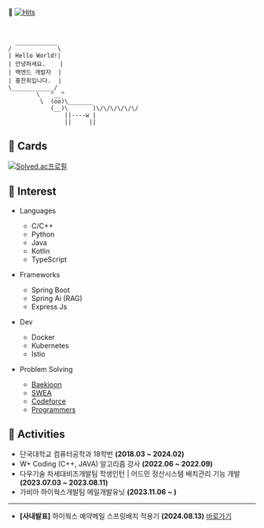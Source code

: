  👋 [![Hits](https://hits.seeyoufarm.com/api/count/incr/badge.svg?url=https%3A%2F%2Fgithub.com%2Fghdcksgml1&count_bg=%233D73C8&title_bg=%23555555&icon=&icon_color=%23E7E7E7&title=hits&edge_flat=false)](https://hits.seeyoufarm.com)

<br/>

```
  ____________
/             \
| Hello World!|
| 안녕하세요.    |
| 백엔드 개발자  |
| 홍찬희입니다.  |
\____________/
        \   ^__^
         \  (oo)\_______
            (__)\       )\/\/\/\/\/\/
                ||----w |
                ||     ||
```




## 🔭 Cards  

[![Solved.ac프로필](http://mazassumnida.wtf/api/v2/generate_badge?boj=ghdcks33)](https://solved.ac/ghdcks33)

<!-- [![CodeForces Profile](https://cf.leed.at?id=32185010)](https://codeforces.com/profile/32185010) -->

<!-- <img src="https://github-stats-alpha.vercel.app/api?username=ghdcksgml1"/> -->

<!-- [![Solved.ac 프로필](https://github-readme-solvedac.hyp3rflow.vercel.app/api/?handle=ghdcks33)](https://solved.ac/profile/ghdcks33) -->


## 🔭 Interest

- Languages
  - C/C++
  - Python
  - Java
  - Kotlin
  - TypeScript
 
 - Frameworks
   - Spring Boot
   - Spring Ai (RAG)
   - Express Js

 - Dev
   - Docker
   - Kubernetes
   - Istio
   
 - Problem Solving
   - [Baekjoon](https://www.acmicpc.net/user/ghdcks33)
   - [SWEA](https://swexpertacademy.com/main/userpage/userInformation.do)
   - [Codeforce](https://codeforces.com/profile/32185010)
   - [Programmers](https://career.programmers.co.kr/job_profiles/public_setting)

## 📓 Activities
- 단국대학교 컴퓨터공학과 18학번 **(2018.03 ~ 2024.02)**
- W+ Coding (C++, JAVA) 알고리즘 강사 **(2022.06 ~ 2022.09)**
- 다우기술 차세대비즈개발팀 학생인턴 | 어드민 정산시스템 배치관리 기능 개발 **(2023.07.03 ~ 2023.08.11)**
- 가비아 하이웍스개발팀 메일개발유닛 **(2023.11.06 ~ )**

---

- **[사내발표]** 하이웍스 예약메일 스프링배치 적용기 **(2024.08.13)** [바로가기](https://blog.naver.com/ghdcksgml2/223582794134)


<!-- ## 🏆 Prizes

- 잇다
  - 2022년 단국대학교 SW공모전(경소톤) [[금상](https://swcu.dankook.ac.kr/web/swcup/-13?p_p_id=Bbs_WAR_bbsportlet&p_p_lifecycle=0&p_p_state=normal&p_p_mode=view&p_p_col_id=column-2&p_p_col_count=1&_Bbs_WAR_bbsportlet_curPage=2&_Bbs_WAR_bbsportlet_action=view_message&_Bbs_WAR_bbsportlet_messageId=761238)] **(2022.08)**
  - 2022년 건단국 창업아이디어 경진대회 수상 **(2022.11)**
  - 인공지능 아이디어 페스티벌 우수상 [한국외대 AI교육원장상] **(2022.11)**
  - SW중심대학주관 SW인재 페스티벌 [[최우수상](https://swcu.dankook.ac.kr/web/swcup/-13?p_p_id=Bbs_WAR_bbsportlet&p_p_lifecycle=0&p_p_state=normal&p_p_mode=view&p_p_col_id=column-2&p_p_col_count=1&_Bbs_WAR_bbsportlet_orderBy=createDate&_Bbs_WAR_bbsportlet_curPage=1&_Bbs_WAR_bbsportlet_action=view_message&_Bbs_WAR_bbsportlet_messageId=765636)] **(2022.12)**
  - SW 상생혁신캠퍼스데이 [[최우수상](https://swcu.dankook.ac.kr/web/swcup/-13?p_p_id=Bbs_WAR_bbsportlet&p_p_lifecycle=0&p_p_state=normal&p_p_mode=view&p_p_col_id=column-2&p_p_col_count=1&_Bbs_WAR_bbsportlet_curPage=1&_Bbs_WAR_bbsportlet_action=view_message&_Bbs_WAR_bbsportlet_messageId=766186)] **(2022.12)**
- 쿠폰 메이트
  - 다우기술-단국대 프로그래밍 경진대회 [[금상](https://swcu.dankook.ac.kr/web/swcup/-13?p_p_id=Bbs_WAR_bbsportlet&p_p_lifecycle=0&p_p_state=normal&p_p_mode=view&p_p_col_id=column-2&p_p_col_count=1&_Bbs_WAR_bbsportlet_orderBy=createDate&_Bbs_WAR_bbsportlet_curPage=1&_Bbs_WAR_bbsportlet_action=view_message&_Bbs_WAR_bbsportlet_messageId=765154)] **(2022.11)**
- 제 1회 단국대학교 SW융합대학 알고리즘 경진대회 [[DK콘](https://cogo.co.kr/contest/61/ranking)] 1등 **(2023.01)**
- 2023년 새싹톤(SeSACTHON) [서울특별시장상 최우수상] **(2023.06)** -->

<!--
**ghdcksgml1/ghdcksgml1** is a ✨ _special_ ✨ repository because its `README.md` (this file) appears on your GitHub profile.

Here are some ideas to get you started:

- 🔭 I’m currently working on ...
- 🌱 I’m currently learning ...
- 👯 I’m looking to collaborate on ...
- 🤔 I’m looking for help with ...
- 💬 Ask me about ...
- 📫 How to reach me: ...
- 😄 Pronouns: ...
- ⚡ Fun fact: ...
-->
